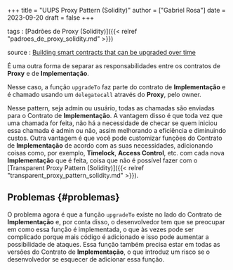 +++
title = "UUPS Proxy Pattern (Solidity)"
author = ["Gabriel Rosa"]
date = 2023-09-20
draft = false
+++

tags
: [Padrões de Proxy (Solidity)]({{< relref "padroes_de_proxy_solidity.md" >}})

source
: [Building smart contracts that can be upgraded over time](https://learnweb3.io/lessons/building-smart-contracts-that-can-be-upgraded-over-time/)

É uma outra forma de separar as responsabilidades entre os contratos de **Proxy** e de **Implementação**.

Nesse caso, a função `upgradeTo` faz parte do contrato de **Implementação** e é chamado usando um `delegatecall` através do **Proxy**, pelo owner.

Nesse pattern, seja admin ou usuário, todas as chamadas são enviadas para o Contrato de **Implementação**. A vantagem disso é que toda vez que uma chamada for feita, não há a necessidade de checar se quem iniciou essa chamada é admin ou não, assim melhorando a eficiência e diminuindo custos. Outra vantagem é que você pode customizar funções do Contrato de **Implementação** de acordo com as suas necessidades, adicionando coisas como, por exemplo, **Timelock**, **Access Control**, etc. com cada nova **Implementação** que é feita, coisa que não é possível fazer com o [Transparent Proxy Pattern (Solidity)]({{< relref "transparent_proxy_pattern_solidity.md" >}}).


## Problemas {#problemas}

O problema agora é que a função `upgradeTo` existe no lado do Contrato de **Implementação** e, por conta disso, o desenvolvedor tem que se preocupar em como essa função é implementada, o que às vezes pode ser complicado porque mais código é adicionado e isso pode aumentar a possibilidade de ataques. Essa função também precisa estar em todas as versões do Contrato de **Implementação**, o que introduz um risco se o desenvolvedor se esquecer de adicionar essa função.
